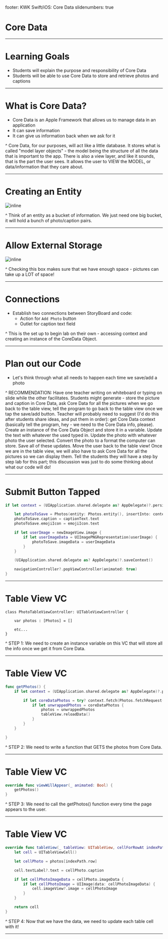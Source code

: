 footer: KWK Swift/iOS: Core Data
slidenumbers: true

# Core Data

---

# Learning Goals

* Students will explain the purpose and responsibility of Core Data
* Students will be able to use Core Data to store and retrieve photos and captions

---

# What is Core Data?

* Core Data is an Apple Framework that allows us to manage data in an application
* It can save information
* It can give us information back when we ask for it

^ Core Data, for our purposes, will act like a little database. It stores what is called "model layer objects" - the model being the structure of all the data that is important to the app. There is also a view layer, and like it sounds, that is the part the user sees. It allows the user to VIEW the MODEL, or data/information that they care about.

---

# Creating an Entity


![inline](slide_images/add_entity.png)

^ Think of an entity as a bucket of information. We just need one big bucket, it will hold a bunch of photo/caption pairs.

---

# Allow External Storage


![inline](slide_images/allow_external_storage.png)

^ Checking this box makes sure that we have enough space - pictures can take up a LOT of space!

---

# Connections

* Establish two connections between StoryBoard and code:
  - Action for `Add Photo` button
  - Outlet for caption text field

^ This is the set up to begin lab on their own - accessing context and creating an instance of the CoreData Object.

---

# Plan out our Code

* Let's think through what all needs to happen each time we save/add a photo

^ RECOMMENDATION: Have one teacher writing on whiteboard or typing on slide while the other facilitates.
Students might generate - store the picture and caption in Core Data, ask Core Data for all the pictures when we go back to the table view, tell the program to go back to the table view once we tap the save/add button.
Teacher will probably need to suggest (I'd do this after students share ideas, and put them in order): get Core Data context (basically tell the program, hey - we need to the Core Data info, please). Create an instance of the Core Data Object and store it in a variable. Update the text with whatever the used typed in. Update the photo with whatever photo the user selected. Convert the photo to a format the computer can store. Save all of these updates. Move the user back to the table view! Once we are in the table view, we will also have to ask Core Data for all the pictures so we can display them.
Tell the students they will have a step by step lab for this part; this discussion was just to do some thinking about what our code will do!

---

# Submit Button Tapped

```swift 
if let context = (UIApplication.shared.delegate as? AppDelegate)?.persistentContainer.viewContext {

    let photoToSave = Photos(entity: Photos.entity(), insertInto: context)
    photoToSave.caption = captionText.text
    photoToSave.emojiIcon = emojiIcon.text

    if let userImage = newImageView.image {
        if let userImageData = UIImagePNGRepresentation(userImage) {
            photoToSave.imageData = userImageData
        }
    }

    (UIApplication.shared.delegate as? AppDelegate)?.saveContext()

    navigationController?.popViewController(animated: true)
}
```

---

# Table View VC

```
class PhotoTableViewController: UITableViewController {

    var photos : [Photos] = []
    
    etc...
}
```

^ STEP 1: We need to create an instance variable on this VC that will store all the info once we get it from Core Data.

---

# Table View VC

```swift 
func getPhotos() {
    if let context = (UIApplication.shared.delegate as? AppDelegate)?.persistentContainer.viewContext {

        if let coreDataPhotos = try? context.fetch(Photos.fetchRequest()) as? [Photos] {
            if let unwrappedPhotos = coreDataPhotos {
                photos = unwrappedPhotos
                tableView.reloadData()
            }
        }
    }

}
```
^ STEP 2: We need to write a function that GETS the photos from Core Data.

---

# Table View VC

```swift 
override func viewWillAppear(_ animated: Bool) {
    getPhotos()
}
```
^ STEP 3: We need to call the getPhotos() function every time the page appears to the user.

---

# Table View VC

```swift 
override func tableView(_ tableView: UITableView, cellForRowAt indexPath: IndexPath) -> UITableViewCell {
    let cell = UITableViewCell()

    let cellPhoto = photos[indexPath.row]

    cell.textLabel?.text = cellPhoto.caption

    if let cellPhotoImageData = cellPhoto.imageData {
        if let cellPhotoImage = UIImage(data: cellPhotoImageData) {
            cell.imageView?.image = cellPhotoImage
        }
    }

    return cell
}
```
^ STEP 4: Now that we have the data, we need to update each table cell with it!

---



